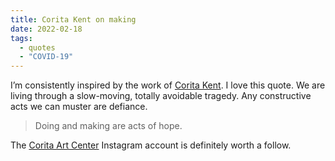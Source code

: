```yaml
---
title: Corita Kent on making
date: 2022-02-18
tags:
  - quotes
  - "COVID-19"
---
```

I’m consistently inspired by the work of [Corita Kent](https://www.corita.org/). I love this quote. We are living through a slow-moving, totally avoidable tragedy. Any constructive acts we can muster are defiance. 

> Doing and making are acts of hope.

The [Corita Art Center](https://instagram.com/coritaartcenter) Instagram account is definitely worth a follow.
